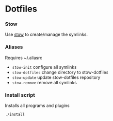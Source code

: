 # Dotfiles

### Stow
Use <a href='https://www.gnu.org/software/stow/' title='Stow - GNU Project'>stow</a> to create/manage the symlinks.

### Aliases
Requires ~/.aliasrc

- `stow-init` configure all symlinks
- `stow-dotfiles` change directory to stow-dotfiles
- `stow-update` update stow-dotfiles repository
- `stow-remove` remove all symlinks

### Install script
Installs all programs and plugins

```zsh
./install
```


